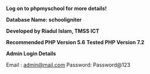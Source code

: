 **Log on to phpmyschool for more details!**

**Database Name: schooligniter**

**Developed by Riadul Islam, TMSS ICT**

**Recommended PHP Version 5.6**
**Tested PHP Version 7.2**

**Admin Login Details**

Email	: admin@mail.com
Password: Password@123
